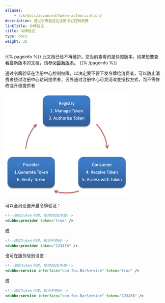 ```yaml
---
aliases:
    - /zh/docs/advanced/token-authorization/
description: 通过令牌验证在注册中心控制权限
linkTitle: 令牌验证
title: 令牌验证
type: docs
weight: 32
---
```




{{% pageinfo %}} 此文档已经不再维护。您当前查看的是快照版本。如果想要查看最新版本的文档，请参阅[最新版本](/zh-cn/overview/mannual/java-sdk/advanced-features-and-usage/security/token-authorization/)。
{{% /pageinfo %}}

通过令牌验证在注册中心控制权限，以决定要不要下发令牌给消费者，可以防止消费者绕过注册中心访问提供者，另外通过注册中心可灵活改变授权方式，而不需修改或升级提供者

![/user-guide/images/dubbo-token.jpg](/imgs/user/dubbo-token.jpg)

可以全局设置开启令牌验证：

```xml
<!--随机token令牌，使用UUID生成-->
<dubbo:provider token="true" />
```
或

```xml
<!--固定token令牌，相当于密码-->
<dubbo:provider token="123456" />
```

也可在服务级别设置：

```xml
<!--随机token令牌，使用UUID生成-->
<dubbo:service interface="com.foo.BarService" token="true" />
```
或

```xml
<!--固定token令牌，相当于密码-->
<dubbo:service interface="com.foo.BarService" token="123456" />
```
